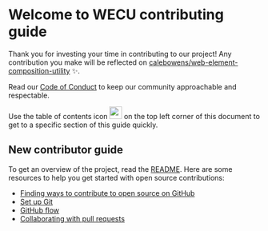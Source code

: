 # Welcome to WECU contributing guide <!-- omit in toc -->

Thank you for investing your time in contributing to our project! Any contribution you make will be reflected on [calebowens/web-element-composition-utility](https://github.com/calebowens/web-element-composition-utility) :sparkles:. 

Read our [Code of Conduct](./CODE_OF_CONDUCT.md) to keep our community approachable and respectable.

Use the table of contents icon <img src="./assets/images/table-of-contents.png" width="25" height="25" /> on the top left corner of this document to get to a specific section of this guide quickly.

## New contributor guide

To get an overview of the project, read the [README](README.md). Here are some resources to help you get started with open source contributions:

- [Finding ways to contribute to open source on GitHub](https://docs.github.com/en/get-started/exploring-projects-on-github/finding-ways-to-contribute-to-open-source-on-github)
- [Set up Git](https://docs.github.com/en/get-started/quickstart/set-up-git)
- [GitHub flow](https://docs.github.com/en/get-started/quickstart/github-flow)
- [Collaborating with pull requests](https://docs.github.com/en/github/collaborating-with-pull-requests)

